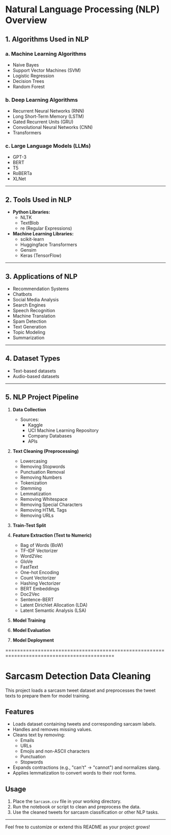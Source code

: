 # Natural Language Processing (NLP) Overview

## 1. Algorithms Used in NLP

### a. Machine Learning Algorithms
- Naive Bayes
- Support Vector Machines (SVM)
- Logistic Regression
- Decision Trees
- Random Forest

### b. Deep Learning Algorithms
- Recurrent Neural Networks (RNN)
- Long Short-Term Memory (LSTM)
- Gated Recurrent Units (GRU)
- Convolutional Neural Networks (CNN)
- Transformers

### c. Large Language Models (LLMs)
- GPT-3
- BERT
- T5
- RoBERTa
- XLNet

---

## 2. Tools Used in NLP

- **Python Libraries:**
  - NLTK
  - TextBlob
  - re (Regular Expressions)
- **Machine Learning Libraries:**
  - scikit-learn
  - Huggingface Transformers
  - Gensim
  - Keras (TensorFlow)

---

## 3. Applications of NLP

- Recommendation Systems
- Chatbots
- Social Media Analysis
- Search Engines
- Speech Recognition
- Machine Translation
- Spam Detection
- Text Generation
- Topic Modeling
- Summarization

---

## 4. Dataset Types

- Text-based datasets
- Audio-based datasets

---

## 5. NLP Project Pipeline

1. **Data Collection**
   - Sources:
     - Kaggle
     - UCI Machine Learning Repository
     - Company Databases
     - APIs

2. **Text Cleaning (Preprocessing)**
   - Lowercasing
   - Removing Stopwords
   - Punctuation Removal
   - Removing Numbers
   - Tokenization
   - Stemming
   - Lemmatization
   - Removing Whitespace
   - Removing Special Characters
   - Removing HTML Tags
   - Removing URLs

3. **Train-Test Split**

4. **Feature Extraction (Text to Numeric)**
   - Bag of Words (BoW)
   - TF-IDF Vectorizer
   - Word2Vec
   - GloVe
   - FastText
   - One-hot Encoding
   - Count Vectorizer
   - Hashing Vectorizer
   - BERT Embeddings
   - Doc2Vec
   - Sentence-BERT
   - Latent Dirichlet Allocation (LDA)
   - Latent Semantic Analysis (LSA)

5. **Model Training**

6. **Model Evaluation**

7. **Model Deployment**

===========================================================================================
# Sarcasm Detection Data Cleaning

This project loads a sarcasm tweet dataset and preprocesses the tweet texts to prepare them for model training.

## Features

- Loads dataset containing tweets and corresponding sarcasm labels.
- Handles and removes missing values.
- Cleans text by removing:
  - Emails
  - URLs
  - Emojis and non-ASCII characters
  - Punctuation
  - Stopwords
- Expands contractions (e.g., "can't" → "cannot") and normalizes slang.
- Applies lemmatization to convert words to their root forms.

## Usage

1. Place the `Sarcasm.csv` file in your working directory.
2. Run the notebook or script to clean and preprocess the data.
3. Use the cleaned tweets for sarcasm classification or other NLP tasks.

---

Feel free to customize or extend this README as your project grows!
